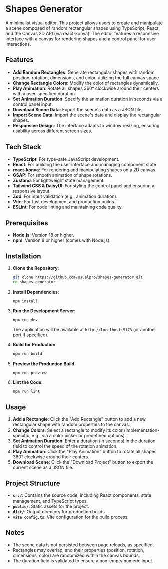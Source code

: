 # Shapes Generator

A minimalist visual editor. This project allows users to create and manipulate a scene composed of random rectangular shapes using TypeScript, React, and the Canvas 2D API (via react-konva). The editor features a responsive interface with a canvas for rendering shapes and a control panel for user interactions.

## Features

- **Add Random Rectangles**: Generate rectangular shapes with random position, rotation, dimensions, and color, utilizing the full canvas space.
- **Change Rectangle Colors**: Modify the color of rectangles dynamically.
- **Play Animation**: Rotate all shapes 360° clockwise around their centers with a user-specified duration.
- **Set Animation Duration**: Specify the animation duration in seconds via a control panel input.
- **Download Scene Data**: Export the scene's data as a JSON file.
- **Import Scene Data**: Import the scene's data and display the rectangular shapes.
- **Responsive Design**: The interface adapts to window resizing, ensuring usability across different screen sizes.

## Tech Stack

- **TypeScript**: For type-safe JavaScript development.
- **React**: For building the user interface and managing component state.
- **react-konva**: For rendering and manipulating shapes on a 2D canvas.
- **GSAP**: For smooth animation of shape rotations.
- **Zustand**: For lightweight state management.
- **Tailwind CSS & DaisyUI**: For styling the control panel and ensuring a responsive layout.
- **Zod**: For input validation (e.g., animation duration).
- **Vite**: For fast development and production builds.
- **ESLint**: For code linting and maintaining code quality.

## Prerequisites

- **Node.js**: Version 18 or higher.
- **npm**: Version 8 or higher (comes with Node.js).

## Installation

1. **Clone the Repository**:
   ```bash
   git clone https://github.com/usualpro/shapes-generator.git
   cd shapes-generator
   ```

2. **Install Dependencies**:
   ```bash
   npm install
   ```

3. **Run the Development Server**:
   ```bash
   npm run dev
   ```
   The application will be available at `http://localhost:5173` (or another port if specified).

4. **Build for Production**:
   ```bash
   npm run build
   ```

5. **Preview the Production Build**:
   ```bash
   npm run preview
   ```

6. **Lint the Code**:
   ```bash
   npm run lint
   ```

## Usage

1. **Add a Rectangle**: Click the "Add Rectangle" button to add a new rectangular shape with random properties to the canvas.
2. **Change Colors**: Select a rectangle to modify its color (implementation-specific, e.g., via a color picker or predefined options).
3. **Set Animation Duration**: Enter a duration (in seconds) in the duration field to control the speed of the rotation animation.
4. **Play Animation**: Click the "Play Animation" button to rotate all shapes 360° clockwise around their centers.
5. **Download Scene**: Click the "Download Project" button to export the current scene as a JSON file.

## Project Structure

- **`src/`**: Contains the source code, including React components, state management, and TypeScript types.
- **`public/`**: Static assets for the project.
- **`dist/`**: Output directory for production builds.
- **`vite.config.ts`**: Vite configuration for the build process.

## Notes
- The scene data is not persisted between page reloads, as specified.
- Rectangles may overlap, and their properties (position, rotation, dimensions, color) are randomized within the canvas bounds.
- The duration field is validated to ensure a non-empty numeric input.